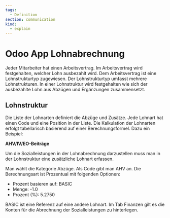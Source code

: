 ```yaml
---
tags:
  - Definition
section: communication
kind:
  - explain
---
```


# Odoo App Lohnabrechnung

Jeder Mitarbeiter hat einen Arbeitsvertrag. Im Arbeitsvertrag wird festgehalten, welcher Lohn ausbezahlt wird. Dem Arbeitsvertrag ist eine Lohnstrukturtyp zugewiesen. Der Lohnstrukturtyp umfasst mehrere Lohnstrukturen. In einer Lohnstruktur wird festgehalten wie sich der ausbezahlte Lohn aus Abzügen und Ergänzungen zusammensetzt.

## Lohnstruktur

Die Liste der Lohnarten definiert die Abzüge und Zusätze. Jede Lohnart hat einen Code und eine Position in der Liste. Die Kalkulation der Lohnarten erfolgt tabellarisch basierend auf einer Berechnungsformel. Dazu ein Beispiel:

**AHV/IV/EO-Beiträge**

Um die Sozialleistungen in der Lohnabrechnung darzustellen muss man in der Lohnstruktur eine zusätzliche Lohnart erfassen.

Man wählt die Kategorie Abzüge. Als Code gibt man AHV an. Die Berechnungsart ist Prozentual mit folgenden Optionen:

- Prozent basieren auf: BASIC
- Menge: -1.0
- Prozent (%): 5.2750

BASIC ist eine Referenz auf eine andere Lohnart. Im Tab Finanzen gilt es die Konten für die Abrechnung der Sozialleistungen zu hinterlegen.
